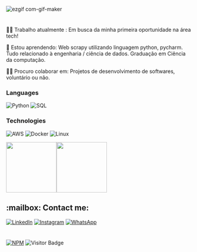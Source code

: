 ![ezgif com-gif-maker](https://github.com/paulucciflavio/paulucciflavio/assets/134242625/92f1df94-1aff-4066-bf3d-82db2f725a22)
#
👩‍💻 Trabalho atualmente : Em busca da minha primeira oportunidade na área tech!

🧠 Estou aprendendo: Web scrapy utilizando linguagem python, pycharm. Tudo relacionado à engenharia / ciência de dados. Graduação em Ciência da computação.

👯‍♀️ Procuro colaborar em: Projetos de desenvolvimento de softwares, voluntário ou não.


### Languages

![Python](https://img.shields.io/badge/-Python-000?&logo=Python)
![SQL](https://img.shields.io/badge/-SQL-000?&logo=MySQL)


### Technologies

![AWS](https://img.shields.io/badge/-AWS-000?&logo=Amazon-AWS&logoColor=F90)
![Docker](https://img.shields.io/badge/-Docker-000?&logo=Docker)
![Linux](https://img.shields.io/badge/-Linux-000?&logo=Linux)




<a href="https://www.adamalston.com/"><img height="137px" src="https://github-readme-stats.vercel.app/api?username=paulucciflavio&hide_title=true&hide_border=true&show_icons=true&include_all_commits=true&count_private=true&line_height=21&text_color=000&icon_color=000&bg_color=0,ea6161,ffc64d,fffc4d,52fa5a&theme=graywhite" /><!-- wi*quL3fcV --><img height="137px" src="https://github-readme-stats.vercel.app/api/top-langs/?username=paulucciflavio&hide=html&hide_title=true&hide_border=true&layout=compact&langs_count=6&exclude_repo=comp426,Redventures-Movie-Quotes&text_color=000&icon_color=fff&bg_color=0,52fa5a,4dfcff,c64dff&theme=graywhite" /></a>

<h2 align="left">:mailbox: Contact me:</h2>

[![LinkedIn](https://img.shields.io/badge/linkedin-%230077B5.svg?style=for-the-badge&logo=linkedin&logoColor=white)](https://www.linkedin.com/in/fl%C3%A1vio-paulucci-041060268/)
[![Instagram](https://img.shields.io/badge/@paulucciflavio-%23E4405F.svg?style=for-the-badge&logo=Instagram&logoColor=white)](https://instagram.com/paulucciflavio)
[![WhatsApp](https://img.shields.io/badge/WhatsApp-25D366?style=for-the-badge&logo=whatsapp&logoColor=white)](https://api.whatsapp.com/send?1=pt_br&phone=5524988819074)
#
[![NPM](https://img.shields.io/npm/l/react)](https://github.com/paulucciflavio/FPS1/blob/main/LICENSE) 
![Visitor Badge](https://visitor-badge.laobi.icu/badge?page_id=paulucciflavio)



